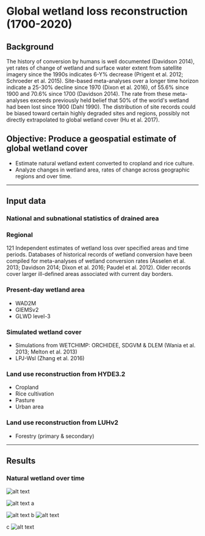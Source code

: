 # Global wetland loss reconstruction (1700-2020)

## Background
The history of conversion by humans is well documented (Davidson 2014), yet rates of change of wetland and surface water extent from satellite imagery since the 1990s indicates 6-Y% decrease (Prigent et al. 2012; Schroeder et al. 2015). Site-based  meta-analyses  over a longer time horizon indicate a 25-30% decline since 1970 (Dixon et al. 2016), of 55.6% since 1900 and 70.6% since 1700 (Davidson 2014). The rate from these meta-analyses exceeds previously held belief that 50% of the world's wetland had been lost since 1900 (Dahl 1990). The distribution of site records could be biased toward certain highly degraded sites and regions, possibly not directly extrapolated to global wetland cover (Hu et al. 2017). 


## Objective: Produce a geospatial estimate of global wetland cover
* Estimate natural wetland extent converted to cropland and rice culture.
* Analyze changes in wetland area, rates of change across geographic regions and over time.

___________________________________________________________________________________________________
## Input data 

### National and subnational statistics of drained area

### Regional 
121 Independent estimates of wetland loss over specified areas and time periods.
Databases of historical records of wetland conversion have been compiled for meta-analyses of wetland conversion rates (Asselen et al. 2013; Davidson 2014; Dixon et al. 2016; Paudel et al. 2012). Older records cover larger ill-defined areas associated with current day borders.


### Present-day wetland area
- WAD2M
- GIEMSv2
- GLWD level-3

### Simulated wetland cover
- Simulations from WETCHIMP: ORCHIDEE, SDGVM & DLEM (Wania et al. 2013; Melton et al. 2013)
- LPJ-Wsl (Zhang et al. 2016)



### Land use reconstruction from HYDE3.2
- Cropland
- Rice cultivation
- Pasture
- Urban area

### Land use reconstruction from LUHv2
- Forestry (primary & secondary)

___________________________________________________________________________________________________
## Results

### Natural wetland over time 
![alt text](https://globalwetlandloss.s3.us-west-2.amazonaws.com/fig2abcd_s4_p1_0_avg_v7_manmod_july2022_v7_onlyoverlapmap-01.png "Logo Title Text 1")

![alt text](https://s3.us-east-2.amazonaws.com/globalwetlandloss/fig2abcd_s4_p1_0_avg_v7_manmod_july2022_v7_onlyoverlapmap-01.png "Logo Title Text 1")
a

![alt text](https://s3.us-east-2.amazonaws.com/globalwetlandloss/fig2abcd_s4_p1_0_avg_v7_manmod_july2022_v7_onlyoverlapmap-01.png "Logo Title Text 1")
b
![alt text](https://s3.us-east-2.amazonaws.com/globalwetlandloss/grid_drain_perlu_gif6.gif-01.png "drain_gif")

c
![alt text](https://s3.us-east-2.amazonaws.com/globalwetlandloss/grid_remwet_gif_orchidee_wad2m.gif "remwet gif")
